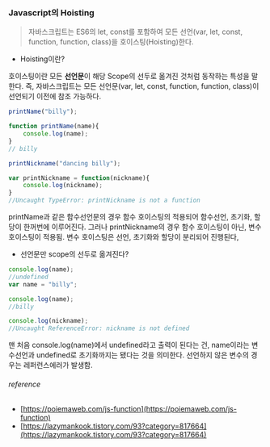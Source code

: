 ### Javascript의 Hoisting


> 자바스크립트는 ES6의 let, const를 포함하여 모든 선언(var, let, const, function, function, class)을 호이스팅(Hoisting)한다.


* Hoisting이란?

호이스팅이란 모든 **선언문**이 해당 Scope의 선두로 옮겨진 것처럼 동작하는 특성을 말한다. 즉, 자바스크립트는 모든 선언문(var, let, const, function, function, class)이 선언되기 이전에 참조 가능하다.


```javascript
printName("billy");

function printName(name){
	console.log(name);
}
// billy

printNickname("dancing billy");

var printNickname = function(nickname){
	console.log(nickname);
}
//Uncaught TypeError: printNickname is not a function
```

printName과 같은 함수선언문의 경우 함수 호이스팅의 적용되어 함수선언, 초기화, 할당이 한꺼번에 이루어진다. 그러나 printNickname의 경우 함수 호이스팅이 아닌, 변수 호이스팅이 적용됨. 변수 호이스팅은 선언, 초기화와 할당이 분리되어 진행된다, 


* 선언문만 scope의 선두로 옮겨진다?


```javascript
console.log(name);
//undefined
var name = "billy";

console.log(name);
//billy

console.log(nickname);
//Uncaught ReferenceError: nickname is not defined
```

맨 처음 console.log(name)에서 undefined라고 출력이 된다는 건, name이라는 변수선언과 undefined로 초기화까지는 됐다는 것을 의미한다. 선언하지 않은 변수의 경우는 레퍼런스에러가 발생함.


###### reference
* [https://poiemaweb.com/js-function](https://poiemaweb.com/js-function)
* [https://lazymankook.tistory.com/93?category=817664](https://lazymankook.tistory.com/93?category=817664)

